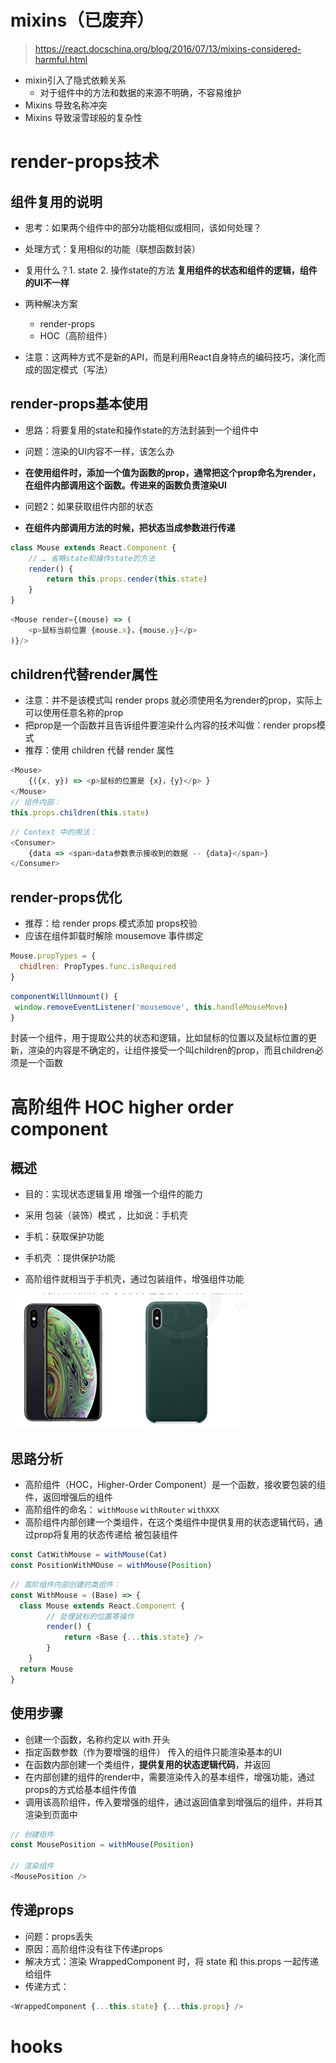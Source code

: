 # mixins（已废弃）

> https://react.docschina.org/blog/2016/07/13/mixins-considered-harmful.html

+ mixin引入了隐式依赖关系
  + 对于组件中的方法和数据的来源不明确，不容易维护
+ Mixins 导致名称冲突
+ Mixins 导致滚雪球般的复杂性

# render-props技术

## 组件复用的说明

+ 思考：如果两个组件中的部分功能相似或相同，该如何处理？
+ 处理方式：复用相似的功能（联想函数封装）
+ 复用什么？1. state 2. 操作state的方法   **复用组件的状态和组件的逻辑，组件的UI不一样**
+ 两种解决方案
  + render-props
  + HOC（高阶组件）

+ 注意：这两种方式不是新的API，而是利用React自身特点的编码技巧，演化而成的固定模式（写法）

## render-props基本使用

+ 思路：将要复用的state和操作state的方法封装到一个组件中

+ 问题：渲染的UI内容不一样，该怎么办
+ **在使用组件时，添加一个值为函数的prop，通常把这个prop命名为render，在组件内部调用这个函数。传进来的函数负责渲染UI**
+ 问题2：如果获取组件内部的状态
+ **在组件内部调用方法的时候，把状态当成参数进行传递**

```js
class Mouse extends React.Component {
	// … 省略state和操作state的方法
    render() {
    	return this.props.render(this.state)
    }
}
```

```js
<Mouse render={(mouse) => (
	<p>鼠标当前位置 {mouse.x}，{mouse.y}</p>
)}/>
```

## children代替render属性

+ 注意：并不是该模式叫 render props 就必须使用名为render的prop，实际上可以使用任意名称的prop
+ 把prop是一个函数并且告诉组件要渲染什么内容的技术叫做：render props模式
+ 推荐：使用 children 代替 render 属性

```js
<Mouse>
	{({x, y}) => <p>鼠标的位置是 {x}，{y}</p> }
</Mouse>
// 组件内部：
this.props.children(this.state)
```



```js
// Context 中的用法：
<Consumer>
	{data => <span>data参数表示接收到的数据 -- {data}</span>}
</Consumer>
```

## render-props优化

+ 推荐：给 render props 模式添加 props校验
+ 应该在组件卸载时解除 mousemove 事件绑定

```js
Mouse.propTypes = {
  chidlren: PropTypes.func.isRequired
}
```



```js
componentWillUnmount() {
 window.removeEventListener('mousemove', this.handleMouseMove)
}
```

封装一个组件，用于提取公共的状态和逻辑，比如鼠标的位置以及鼠标位置的更新，渲染的内容是不确定的，让组件接受一个叫children的prop，而且children必须是一个函数

# 高阶组件  HOC higher order component

## 概述

+ 目的：实现状态逻辑复用   增强一个组件的能力

+ 采用 包装（装饰）模式 ，比如说：手机壳
+ 手机：获取保护功能
+ 手机壳 ：提供保护功能
+ 高阶组件就相当于手机壳，通过包装组件，增强组件功能

![](images/HOC.png)

## 思路分析

+ 高阶组件（HOC，Higher-Order Component）是一个函数，接收要包装的组件，返回增强后的组件
+ 高阶组件的命名： `withMouse`  `withRouter` `withXXX`
+ 高阶组件内部创建一个类组件，在这个类组件中提供复用的状态逻辑代码，通过prop将复用的状态传递给
  被包装组件 

```js
const CatWithMouse = withMouse(Cat)
const PositionWithMOuse = withMouse(Position)
```



```js
// 高阶组件内部创建的类组件：
const WithMouse = (Base) => {
  class Mouse extends React.Component {
        // 处理鼠标的位置等操作
        render() {
            return <Base {...this.state} />
        }
	}	
  return Mouse
}
```

## 使用步骤

+ 创建一个函数，名称约定以 with 开头
+ 指定函数参数（作为要增强的组件）  传入的组件只能渲染基本的UI
+ 在函数内部创建一个类组件，**提供复用的状态逻辑代码**，并返回
+ 在内部创建的组件的render中，需要渲染传入的基本组件，增强功能，通过props的方式给基本组件传值
+ 调用该高阶组件，传入要增强的组件，通过返回值拿到增强后的组件，并将其渲染到页面中

```js
// 创建组件
const MousePosition = withMouse(Position)

// 渲染组件
<MousePosition />
```

## 传递props

+ 问题：props丢失
+ 原因：高阶组件没有往下传递props
+ 解决方式：渲染 WrappedComponent 时，将 state 和 this.props 一起传递给组件
+ 传递方式：

```js
<WrappedComponent {...this.state} {...this.props} />
```

# hooks